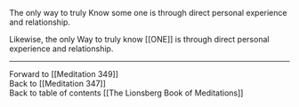 The only way to truly Know some one is through direct personal experience and relationship. 

Likewise, the only Way to truly know [[ONE]] is through direct personal experience and relationship. 

___

Forward to [[Meditation 349]]  
Back to [[Meditation 347]]  
Back to table of contents [[The Lionsberg Book of Meditations]]  